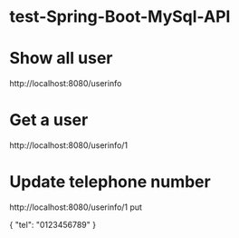 # test-Spring-Boot-MySql-API
# Show all user
http://localhost:8080/userinfo

# Get a user
http://localhost:8080/userinfo/1

# Update telephone number
http://localhost:8080/userinfo/1
put

{
    "tel": "0123456789"
}
